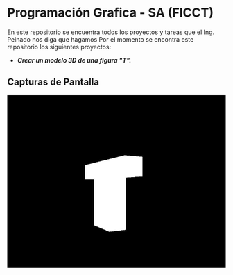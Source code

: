 # Programación Grafica - SA (FICCT)
En este repositorio se encuentra todos los proyectos y tareas que el Ing. Peinado nos diga que hagamos
Por el momento se encontra este repositorio los siguientes proyectos:
 -  ***Crear un modelo 3D de una figura "T".***
  ## Capturas de Pantalla
  ![Screenshot](Imagenes/Figura_T.jpg)
